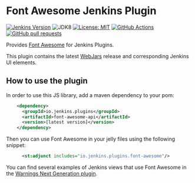 # Font Awesome Jenkins Plugin

[![Jenkins Version](https://img.shields.io/badge/Jenkins-2.138.4-green.svg?label=min.%20Jenkins)](https://jenkins.io/download/)
![JDK8](https://img.shields.io/badge/jdk-8-yellow.svg?label=min.%20JDK)
[![License: MIT](https://img.shields.io/badge/license-MIT-yellow.svg)](https://opensource.org/licenses/MIT)
[![GitHub Actions](https://github.com/jenkinsci/font-awesome-api-plugin/workflows/GitHub%20Actions/badge.svg)](https://github.com/jenkinsci/font-awesome-api-plugin/actions)
[![GitHub pull requests](https://img.shields.io/github/issues-pr/uhafner/font-awesome-api-plugin.svg)](https://github.com/jenkinsci/font-awesome-api-plugin/pulls)

Provides [Font Awesome](https://fontawesome.com) for Jenkins Plugins.

This plugin contains the latest [WebJars](https://www.webjars.org) release and corresponding Jenkins UI elements. 

## How to use the plugin

In order to use this JS library, add a maven dependency to your pom:
```xml
    <dependency>
      <groupId>io.jenkins.plugins</groupId>
      <artifactId>font-awesome-api</artifactId>
      <version>[latest version]</version>
    </dependency>
```

Then you can use Font Awesome in your jelly files using the following snippet:
```xml
      <st:adjunct includes="io.jenkins.plugins.font-awesome"/>
```
 
You can find several examples of Jenkins views that use Font Awesome in the 
[Warnings Next Generation plugin](https://github.com/jenkinsci/warnings-ng-plugin).

